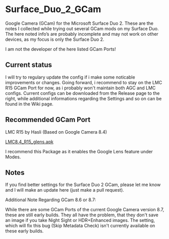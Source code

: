 # Surface_Duo_2_GCam

Google Camera (GCam) for the Microsoft Surface Duo 2. These are the notes I collected while trying out several GCam mods on my Surface Duo. The here noted info’s are probably incomplete and may not work on other devices, as my focus is only the Surface Duo 2. 

I am not the developer of the here listed GCam Ports!


## Current status

I will try to regulary update the config if i make some noticable improvements or changes.
Going forward, i recommend to stay on the LMC R15 GCam Port for now, as i probably won't maintain both AGC and LMC configs.
Current configs can be downloaded from the Release page to the right, while additional informations regarding the Settings and so on can be found in the Wiki page.


## Recommended GCam Port

LMC R15 by Hasli (Based on Google Camera 8.4)

[LMC8.4_R15_glens.apk](https://www.celsoazevedo.com/files/android/google-camera/dev-hasli/f/dl11/)

I recommend this Package as it enables the Google Lens feature under Modes.


## Notes

If you find better settings for the Surface Duo 2 GCam, please let me know and I will make an update here (just make a pull request).


Additional Note Regarding GCam 8.6 or 8.7:

While there are some GCam Ports of the current Google Camera version 8.7, these are still early builds. They all have the problem, that they don't save an image if you take Night Sight or HDR+Enhanced images. The setting, which will fix this bug (Skip Metadata Check) isn't currently available on these early builds.
